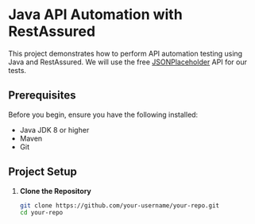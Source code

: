 

# Java API Automation with RestAssured

This project demonstrates how to perform API automation testing using Java and RestAssured. We will use the free [JSONPlaceholder](https://jsonplaceholder.typicode.com/) API for our tests.

## Prerequisites

Before you begin, ensure you have the following installed:
- Java JDK 8 or higher
- Maven
- Git

## Project Setup

1. **Clone the Repository**
   ```sh
   git clone https://github.com/your-username/your-repo.git
   cd your-repo
